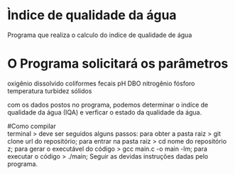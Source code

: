 # Ìndice de qualidade da água
Programa que realiza o calculo do indice de qualidade de água

# O Programa solicitará os parâmetros
oxigênio dissolvido
coliformes fecais
pH
DBO
nitrogênio
fósforo
temperatura
turbidez
sólidos

com os dados postos no programa, podemos determinar o indíce de qualidade da água (IQA) e verficar o estado da qualidade da água.

#Como compilar  
terminal > deve ser seguidos alguns passos:
para obter a pasta raiz > git clone url do repositório;
para entrar na pasta raiz > cd nome do repositório z;
para gerar o executável do código > gcc main.c -o main -lm;
para executar o código > ./main;
Seguir as devidas instruções dadas pelo programa.

